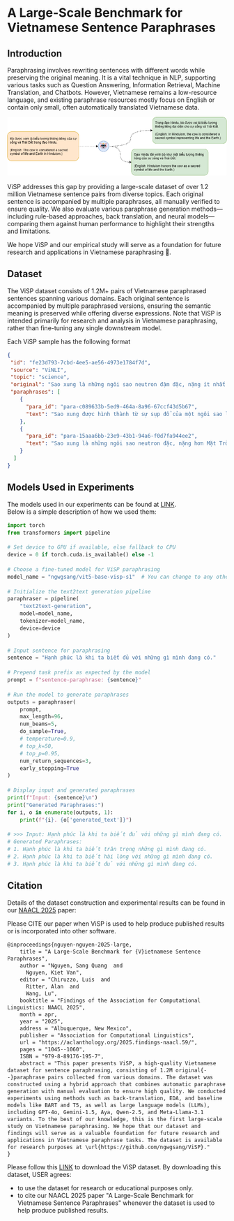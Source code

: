 # A Large-Scale Benchmark for Vietnamese Sentence Paraphrases

## Introduction

Paraphrasing involves rewriting sentences with different words while preserving the original meaning. It is a vital technique in NLP, supporting various tasks such as Question Answering, Information Retrieval, Machine Translation, and Chatbots. However, Vietnamese remains a low-resource language, and existing paraphrase resources mostly focus on English or contain only small, often automatically translated Vietnamese data.

<p align="center">
  <img src=".resources/sample.png" />
</p>

ViSP addresses this gap by providing a large-scale dataset of over 1.2 million Vietnamese sentence pairs from diverse topics. Each original sentence is accompanied by multiple paraphrases, all manually verified to ensure quality. We also evaluate various paraphrase generation methods—including rule-based approaches, back translation, and neural models—comparing them against human performance to highlight their strengths and limitations.

We hope ViSP and our empirical study will serve as a foundation for future research and applications in Vietnamese paraphrasing 🙌.

## Dataset

The ViSP dataset consists of 1.2M+ pairs of Vietnamese paraphrased sentences spanning various domains. Each original sentence is accompanied by multiple paraphrased versions, ensuring the semantic meaning is preserved while offering diverse expressions. Note that ViSP is intended primarily for research and analysis in Vietnamese paraphrasing, rather than fine-tuning any single downstream model.

Each ViSP sample has the following format
```json
{
 "id": "fe23d793-7cbd-4ee5-ae56-4973e1784f7d",
 "source": "ViNLI",
 "topic": "science",
 "original": "Sao xung là những ngôi sao neutron đậm đặc, nặng ít nhất gấp 1,4 lần Mặt Trời, thường được hình thành sau sự kiện siêu tân tinh khi một ngôi sao lớn sụp đổ khiến vật chất ở phần lõi bị nén lại.",
 "paraphrases": [
    {
      "para_id": "para-c089633b-5ed9-464a-8a96-67ccf43d5b67",
      "text": "Sao xung được hình thành từ sự sụp đổ của một ngôi sao lớn sau vụ nổ siêu tân tinh, khiến vật chất ở lõi bị nén lại thành một ngôi sao neutron đặc và nặng ít nhất gấp 1,4 lần Mặt Trời.",
    },
    {
      "para_id": "para-15aaa6bb-23e9-43b1-94a6-f0d7fa944ee2",
      "text": "Sao xung là những ngôi sao neutron đặc, nặng hơn Mặt Trời ít nhất 1,4 lần, được tạo thành sau vụ nổ siêu tân tinh, khi một ngôi sao lớn sụp đổ và phần lõi bị nén chặt lại.",
    }
  ]
}
```

## Models Used in Experiments

The models used in our experiments can be found at [LINK](https://huggingface.co/collections/ngwgsang/visp-66ec240d6865fea132a3cb98).  
Below is a simple description of how we used them:

```python
import torch
from transformers import pipeline

# Set device to GPU if available, else fallback to CPU
device = 0 if torch.cuda.is_available() else -1

# Choose a fine-tuned model for ViSP paraphrasing
model_name = "ngwgsang/vit5-base-visp-s1"  # You can change to any other ViSP model

# Initialize the text2text generation pipeline
paraphraser = pipeline(
    "text2text-generation",
    model=model_name,
    tokenizer=model_name,
    device=device
)

# Input sentence for paraphrasing
sentence = "Hạnh phúc là khi ta biết đủ với những gì mình đang có."

# Prepend task prefix as expected by the model
prompt = f"sentence-paraphrase: {sentence}"

# Run the model to generate paraphrases
outputs = paraphraser(
    prompt,
    max_length=96,
    num_beams=5,
    do_sample=True,
    # temperature=0.9,
    # top_k=50,
    # top_p=0.95,
    num_return_sequences=3,
    early_stopping=True
)

# Display input and generated paraphrases
print(f"Input: {sentence}\n")
print("Generated Paraphrases:")
for i, o in enumerate(outputs, 1):
    print(f"{i}. {o['generated_text']}")

# >>> Input: Hạnh phúc là khi ta biết đủ với những gì mình đang có.
# Generated Paraphrases:
# 1. Hạnh phúc là khi ta biết trân trọng những gì mình đang có.
# 2. Hạnh phúc là khi ta biết hài lòng với những gì mình đang có.
# 3. Hạnh phúc là khi ta biết đủ với những gì mình đang có.
```

## Citation

Details of the dataset construction and experimental results can be found in our [NAACL 2025](https://aclanthology.org/2025.findings-naacl.59/) paper:

Please CITE our paper when ViSP is used to help produce published results or is incorporated into other software.
```
@inproceedings{nguyen-nguyen-2025-large,
    title = "A Large-Scale Benchmark for {V}ietnamese Sentence Paraphrases",
    author = "Nguyen, Sang Quang  and
      Nguyen, Kiet Van",
    editor = "Chiruzzo, Luis  and
      Ritter, Alan  and
      Wang, Lu",
    booktitle = "Findings of the Association for Computational Linguistics: NAACL 2025",
    month = apr,
    year = "2025",
    address = "Albuquerque, New Mexico",
    publisher = "Association for Computational Linguistics",
    url = "https://aclanthology.org/2025.findings-naacl.59/",
    pages = "1045--1060",
    ISBN = "979-8-89176-195-7",
    abstract = "This paper presents ViSP, a high-quality Vietnamese dataset for sentence paraphrasing, consisting of 1.2M original{--}paraphrase pairs collected from various domains. The dataset was constructed using a hybrid approach that combines automatic paraphrase generation with manual evaluation to ensure high quality. We conducted experiments using methods such as back-translation, EDA, and baseline models like BART and T5, as well as large language models (LLMs), including GPT-4o, Gemini-1.5, Aya, Qwen-2.5, and Meta-Llama-3.1 variants. To the best of our knowledge, this is the first large-scale study on Vietnamese paraphrasing. We hope that our dataset and findings will serve as a valuable foundation for future research and applications in Vietnamese paraphrase tasks. The dataset is available for research purposes at \url{https://github.com/ngwgsang/ViSP}."
}
```

Please follow this [LINK](https://github.com/ngwgsang/ViSP/tree/main/data) to download the ViSP dataset. By downloading this dataset, USER agrees:
- to use the dataset for research or educational purposes only.
- to cite our NAACL 2025 paper "A Large-Scale Benchmark for Vietnamese Sentence Paraphrases" whenever the dataset is used to help produce published results.
